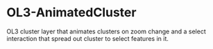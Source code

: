 # OL3-AnimatedCluster
OL3 cluster layer that animates clusters on zoom change and a select interaction that spread out cluster to select features in it.

